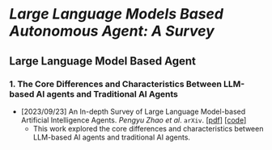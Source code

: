 # _Large Language Models Based Autonomous Agent: A Survey_

## **Large Language Model Based Agent**

### 1. The Core Differences and Characteristics Between LLM-based AI agents and Traditional AI Agents

* [2023/09/23] An In-depth Survey of Large Language Model-based Artificial Intelligence Agents. _Pengyu Zhao et al_. `arXiv`. [\[pdf\]](https://arxiv.org/pdf/2308.08239.pdf) [\[code\]](https://arxiv.org/pdf/2308.08239.pdf)
  * This work explored the core differences and characteristics between LLM-based AI agents and traditional AI agents.
